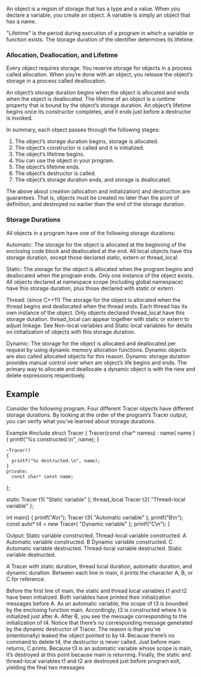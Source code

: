 An object is a region of storage that has a type and a value. When you declare a variable, you create an object. A variable is simply an object that has a name.

"Lifetime" is the period during execution of a program in which a variable or function exists. The storage duration of the identifier determines its lifetime.



### Allocation, Deallocation, and Lifetime
Every object requires storage. You reserve storage for objects in a process called allocation. When you’re done with an object, you release the object’s storage in a process called deallocation.

An object’s storage duration begins when the object is allocated and ends when the object is deallocated. The lifetime of an object is a runtime property that is bound by the object’s storage duration. An object’s lifetime begins once its constructor completes, and it ends just before a destructor is invoked.

In summary, each object passes through the following stages:
1. The object’s storage duration begins, storage is allocated.
2. The object’s constructor is called and it is initialized.
3. The object’s lifetime begins.
4. You can use the object in your program.
5. The object’s lifetime ends.
6. The object’s destructor is called.
7. The object’s storage duration ends, and storage is deallocated.

The above about creation (allocation and initialization) and destruction are guarantees. That is, objects must be created no later than the point of definition, and destroyed no earlier than the end of the storage duration.




### Storage Durations

All objects in a program have one of the following storage durations:

Automatic:
  The storage for the object is allocated at the beginning of the enclosing code block and deallocated at the end. All local objects have this storage duration, except those declared static, extern or thread_local.

Static:
  The storage for the object is allocated when the program begins and deallocated when the program ends. Only one instance of the object exists. All objects declared at namespace scope (including global namespace) have this storage duration, plus those declared with static or extern.
  
Thread: (since C++11)
  The storage for the object is allocated when the thread begins and deallocated when the thread ends. Each thread has its own instance of the object. Only objects declared thread_local have this storage duration. thread_local can appear together with static or extern to adjust linkage. See Non-local variables and Static local variables for details on initialization of objects with this storage duration.

Dynamic:
  The storage for the object is allocated and deallocated per request by using dynamic memory allocation functions. Dynamic objects are also called allocated objects for this reason. Dynamic storage duration provides manual control over when am object’s life begins and ends. The primary way to allocate and deallocate a dynamic object is with the new and delete expressions respectively.      







## Example

Consider the following program. Four different Tracer objects have
different storage durations. By looking at the order of the program’s Tracer
output, you can verify what you’ve learned about storage durations.

Example
  #include <cstdio>
  struct Tracer
  {
    Tracer(const char* nameu) : name{ name }
    {
      printf("%s constructed.\n", name);
    }

    ~Tracer()
    {
      printf("%s destructed.\n", name);
    }
    private:
      const char* const name;
  };

  static Tracer t1{ "Static variable" };
  thread_local Tracer t2{ "Thread-local variable" };

  int main() {
    printf("A\n");
    Tracer t3{ "Automatic variable" };
    printf("B\n");
    const auto* t4 = new Tracer{ "Dynamic variable" };
    printf("C\n");
  }

Output:
Static variable constructed.
Thread-local variable constructed.
A
Automatic variable constructed.
B
Dynamic variable constructed.
C
Automatic variable destructed.
Thread-local variable destructed.
Static variable destructed.

A Tracer with static duration, thread local duration, automatic duration, and dynamic duration. Between each line in main, it prints the character A, B, or C for reference.

Before the first line of main, the static and thread local variables
t1 and t2 have been initialized. Both variables have printed their initialization messages before A. As an automatic variable, the scope of t3 is bounded by the enclosing function main.
Accordingly, t3 is constructed where it is initialized just after A.
After B, you see the message corresponding to the initialization of t4.
Notice that there’s no corresponding message generated by the dynamic
destructor of Tracer. The reason is that you’ve (intentionally) leaked the
object pointed to by t4. Because there’s no command to delete t4, the
destructor is never called. Just before main returns, C prints. Because t3 is an automatic variable
whose scope is main, it’s destroyed at this point because main is returning.
Finally, the static and thread-local variables t1 and t2 are destroyed just
before program exit, yielding the final two messages
